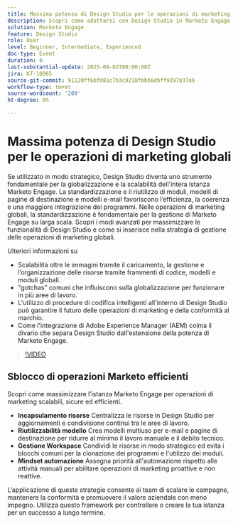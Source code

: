 ```yaml
---
title: Massima potenza di Design Studio per le operazioni di marketing globali
description: Scopri come adattarsi con Design Studio in Marketo Engage. Scopri incapsulamento, modelli, moduli e strategie per ridurre il debito tecnico e aumentare l’efficienza.
solution: Marketo Engage
feature: Design Studio
role: User
level: Beginner, Intermediate, Experienced
doc-type: Event
duration: 0
last-substantial-update: 2025-09-02T00:00:00Z
jira: KT-18865
source-git-commit: 91120ff6bfd81c7b3c9218fbbb6dbff9397b37e6
workflow-type: tm+mt
source-wordcount: '289'
ht-degree: 0%

---
```



# Massima potenza di Design Studio per le operazioni di marketing globali

Se utilizzato in modo strategico, Design Studio diventa uno strumento fondamentale per la globalizzazione e la scalabilità dell&#39;intera istanza Marketo Engage. La standardizzazione e il riutilizzo di moduli, modelli di pagine di destinazione e modelli e-mail favoriscono l’efficienza, la coerenza e una maggiore integrazione dei programmi. Nelle operazioni di marketing globali, la standardizzazione è fondamentale per la gestione di Marketo Engage su larga scala.
Scopri i modi avanzati per massimizzare le funzionalità di Design Studio e come si inserisce nella strategia di gestione delle operazioni di marketing globali.

Ulteriori informazioni su

* Scalabilità oltre le immagini tramite il caricamento, la gestione e l’organizzazione delle risorse tramite frammenti di codice, modelli e moduli globali.
* &quot;gotchas&quot; comuni che influiscono sulla globalizzazione per funzionare in più aree di lavoro.
* L&#39;utilizzo di procedure di codifica intelligenti all&#39;interno di Design Studio può garantire il futuro delle operazioni di marketing e della conformità al marchio.
* Come l&#39;integrazione di Adobe Experience Manager (AEM) colma il divario che separa Design Studio dall&#39;estensione della potenza di Marketo Engage.

>[!VIDEO](https://video.tv.adobe.com/v/3471389/?learn=on&enablevpops)

## Sblocco di operazioni Marketo efficienti

Scopri come massimizzare l’istanza Marketo Engage per operazioni di marketing scalabili, sicure ed efficienti.

* **Incapsulamento risorse** Centralizza le risorse in Design Studio per aggiornamenti e condivisione continui tra le aree di lavoro.
* **Riutilizzabilità modello** Crea modelli multiuso per e-mail e pagine di destinazione per ridurre al minimo il lavoro manuale e il debito tecnico.
* **Gestione Workspace** Condividi le risorse in modo strategico ed evita i blocchi comuni per la clonazione dei programmi e l&#39;utilizzo dei moduli.
* **Mindset automazione** Assegna priorità all&#39;automazione rispetto alle attività manuali per abilitare operazioni di marketing proattive e non reattive.

L’applicazione di queste strategie consente ai team di scalare le campagne, mantenere la conformità e promuovere il valore aziendale con meno impegno. Utilizza questo framework per controllare o creare la tua istanza per un successo a lungo termine.
